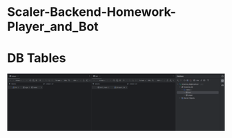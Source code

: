 # Scaler-Backend-Homework-Player_and_Bot

# DB Tables

![DB_Screenshot](DB_Screenshot.png "DB_Screenshot")
